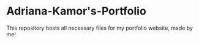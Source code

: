 # Adriana-Kamor's-Portfolio
This repository hosts all necessary files for my portfolio website, made by me!
